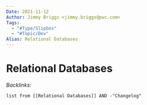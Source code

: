```yaml
---
Date: 2021-11-12
Author: Jimmy Briggs <jimmy.briggs@pwc.com>
Tags:
  - "#Type/Slipbox"
  - "#Topic/Dev"
Alias: Relational Databases
---
```


# Relational Databases

*Backlinks:*

````dataview
list from [[Relational Databases]] AND -"Changelog"
````
